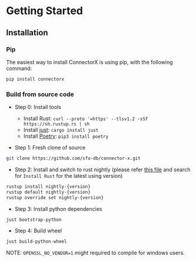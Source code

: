 # Getting Started

## Installation

### Pip

The easiest way to install ConnectorX is using pip, with the following command:

```bash
pip install connectorx
```

### Build from source code

* Step 0: Install tools
    * Install Rust: `curl --proto '=https' --tlsv1.2 -sSf https://sh.rustup.rs | sh`
    * Install [just](https://github.com/casey/just): `cargo install just`
    * Install [Poetry](https://python-poetry.org/docs/): `pip3 install poetry`

* Step 1: Fresh clone of source
```bash
git clone https://github.com/sfu-db/connector-x.git
```

* Step 2: Install and switch to rust nightly (please refer [this file](https://github.com/sfu-db/connector-x/blob/main/.github/workflows/release.yml) and search for `Install Rust` for the latest using version)
```bash
rustup install nightly-{version}
rustup default nightly-{version}
rustup override set nightly-{version}
```

* Step 3: Install python dependencies
```bash
just bootstrap-python
```

* Step 4: Build wheel
```bash
just build-python-wheel
```

NOTE: `OPENSSL_NO_VENDOR=1` might required to compile for windows users.
